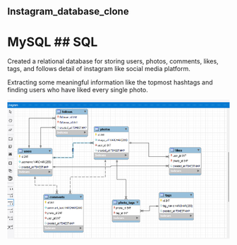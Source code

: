 ## Instagram_database_clone  
# MySQL ## SQL

Created a relational database for storing users, photos, comments, likes, tags, and follows detail of instagram like social media platform.

Extracting some meaningful information like the topmost hashtags and finding users who have liked every single photo.


![image of the table relation](https://github.com/aanish-kmr/Instagram_database_clone/blob/main/table_diagram.png)
